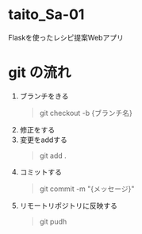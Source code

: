# taito_Sa-01
Flaskを使ったレシピ提案Webアプリ

# git の流れ
1. ブランチをきる
    > git checkout -b {ブランチ名}
2. 修正をする
3. 変更をaddする
    > git add .
4. コミットする
    > git commit -m "{メッセージ}"
5. リモートリポジトリに反映する
    > git pudh
